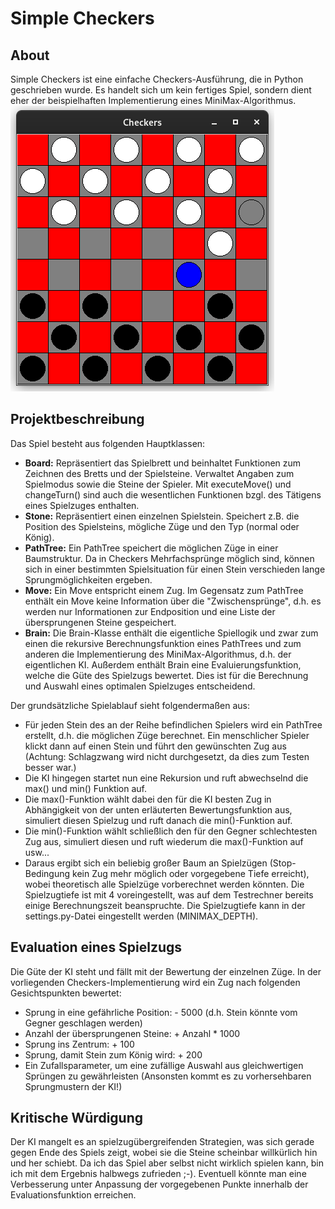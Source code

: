 # Simple Checkers

## About
Simple Checkers ist eine einfache Checkers-Ausführung, die in Python geschrieben wurde. Es handelt sich um kein fertiges Spiel, sondern dient eher der beispielhaften Implementierung eines MiniMax-Algorithmus.
![demoscreen](demoscreen.png)

## Projektbeschreibung
Das Spiel besteht aus folgenden Hauptklassen:
- **Board:** Repräsentiert das Spielbrett und beinhaltet Funktionen zum Zeichnen des Bretts und der Spielsteine. Verwaltet Angaben zum Spielmodus sowie die Steine der Spieler. Mit executeMove() und changeTurn() sind auch die wesentlichen Funktionen bzgl. des Tätigens eines Spielzuges enthalten.
- **Stone:** Repräsentiert einen einzelnen Spielstein. Speichert z.B. die Position des Spielsteins, mögliche Züge und den Typ (normal oder König).
- **PathTree:** Ein PathTree speichert die möglichen Züge in einer Baumstruktur. Da in Checkers Mehrfachsprünge möglich sind, können sich in einer bestimmten Spielsituation für einen Stein verschieden lange Sprungmöglichkeiten ergeben.
- **Move:** Ein Move entspricht einem Zug. Im Gegensatz zum PathTree enthält ein Move keine Information über die "Zwischensprünge", d.h. es werden nur Informationen 
zur Endposition und eine Liste der übersprungenen Steine gespeichert. 
- **Brain:** Die Brain-Klasse enthält die eigentliche Spiellogik und zwar zum einen die rekursive Berechnungsfunktion eines PathTrees und zum anderen die Implementierung des MiniMax-Algorithmus, d.h. der eigentlichen KI. Außerdem enthält Brain eine Evaluierungsfunktion, welche die Güte des Spielzugs bewertet. Dies ist für die Berechnung und Auswahl eines optimalen Spielzuges entscheidend.

Der grundsätzliche Spielablauf sieht folgendermaßen aus:
- Für jeden Stein des an der Reihe befindlichen Spielers wird ein PathTree erstellt, d.h. die möglichen Züge berechnet. Ein menschlicher Spieler klickt dann auf einen Stein und führt den gewünschten Zug aus (Achtung: Schlagzwang wird nicht durchgesetzt, da dies zum Testen besser war.)
- Die KI hingegen startet nun eine Rekursion und ruft abwechselnd die max() und min() Funktion auf.
- Die max()-Funktion wählt dabei den für die KI besten Zug in Abhängigkeit von der unten erläuterten Bewertungsfunktion aus, simuliert diesen Spielzug und ruft danach die min()-Funktion auf.
- Die min()-Funktion wählt schließlich den für den Gegner schlechtesten Zug aus, simuliert diesen und ruft wiederum die max()-Funktion auf usw...
- Daraus ergibt sich ein beliebig großer Baum an Spielzügen (Stop-Bedingung kein Zug mehr möglich oder vorgegebene Tiefe erreicht), wobei theoretisch alle Spielzüge vorberechnet werden könnten. Die Spielzugtiefe ist mit 4 voreingestellt, was auf dem Testrechner bereits einige Berechnungszeit beanspruchte. Die Spielzugtiefe kann in der settings.py-Datei eingestellt werden (MINIMAX_DEPTH).

## Evaluation eines Spielzugs
Die Güte der KI steht und fällt mit der Bewertung der einzelnen Züge. In der vorliegenden Checkers-Implementierung wird ein Zug nach folgenden Gesichtspunkten bewertet:
- Sprung in eine gefährliche Position: - 5000 (d.h. Stein könnte vom Gegner geschlagen werden)
- Anzahl der übersprungenen Steine: + Anzahl * 1000
- Sprung ins Zentrum: + 100
- Sprung, damit Stein zum König wird: + 200
- Ein Zufallsparameter, um eine zufällige Auswahl aus gleichwertigen Sprüngen zu gewährleisten (Ansonsten kommt es zu vorhersehbaren Sprungmustern der KI!)

## Kritische Würdigung
Der KI mangelt es an spielzugübergreifenden Strategien, was sich gerade gegen Ende des Spiels zeigt, wobei sie die Steine scheinbar willkürlich hin und her schiebt. Da ich das Spiel aber selbst nicht wirklich spielen kann, bin ich mit dem Ergebnis halbwegs zufrieden ;-). Eventuell könnte man eine Verbesserung unter Anpassung der vorgegebenen Punkte innerhalb der Evaluationsfunktion erreichen.

